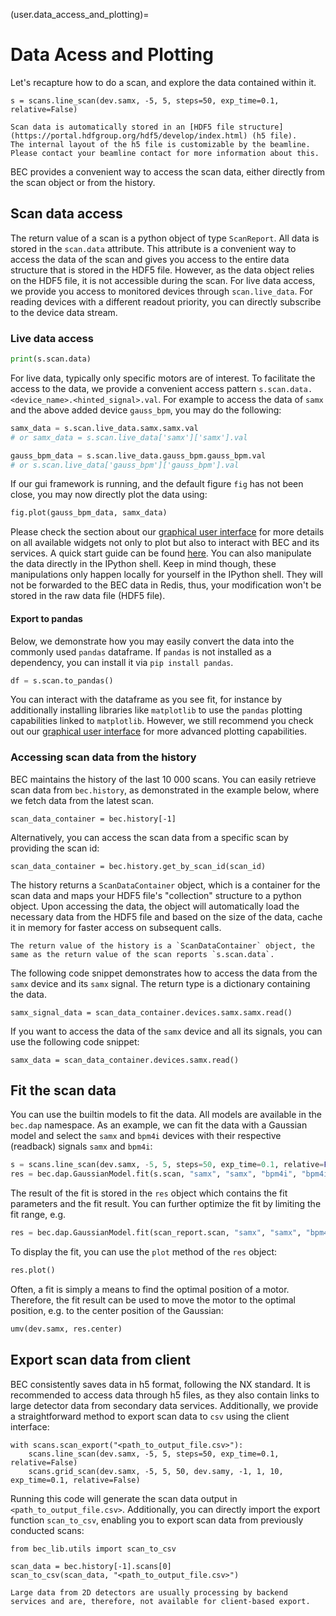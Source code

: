 (user.data_access_and_plotting)= 
# Data Acess and Plotting

Let's recapture how to do a scan, and explore the data contained within it. 

```ipython
s = scans.line_scan(dev.samx, -5, 5, steps=50, exp_time=0.1, relative=False)
```

```{note}
Scan data is automatically stored in an [HDF5 file structure](https://portal.hdfgroup.org/hdf5/develop/index.html) (h5 file). 
The internal layout of the h5 file is customizable by the beamline.
Please contact your beamline contact for more information about this.
```

BEC provides a convenient way to access the scan data, either directly from the scan object or from the history.

## Scan data access

The return value of a scan is a python object of type `ScanReport`. All data is stored in the `scan.data` attribute. This attribute is a convenient way to access the data of the scan and gives you access to the entire data structure that is stored in the HDF5 file.
However, as the data object relies on the HDF5 file, it is not accessible during the scan. For live data access, we provide you access to monitored devices through `scan.live_data`. For reading devices with a different readout priority, you can directly subscribe to the device data stream. 

### Live data access
```python
print(s.scan.data) 
```
For live data, typically only specific motors are of interest. To facilitate the access to the data, we provide a convenient access pattern `s.scan.data.<device_name>.<hinted_signal>.val`.
For example to access the data of `samx` and the above added device `gauss_bpm`, you may do the following:
```python
samx_data = s.scan.live_data.samx.samx.val 
# or samx_data = s.scan.live_data['samx']['samx'].val

gauss_bpm_data = s.scan.live_data.gauss_bpm.gauss_bpm.val 
# or s.scan.live_data['gauss_bpm']['gauss_bpm'].val
```
If our gui framework is running, and the default figure `fig` has not been close, you may now directly plot the data using:
``` python
fig.plot(gauss_bpm_data, samx_data)
```
Please check the section about our [graphical user interface](#user.graphical_user_interface) for more details on all available widgets not only to plot but also to interact with BEC and its services. A quick start guide can be found [here](https://bec.readthedocs.io/projects/bec-widgets/en/latest/user/getting_started/quick_start.html). You can also manipulate the data directly in the IPython shell.
Keep in mind though, these manipulations only happen locally for yourself in the IPython shell. 
They will not be forwarded to the BEC data in Redis, thus, your modification won't be stored in the raw data file (HDF5 file).

#### Export to pandas
Below, we demonstrate how you may easily convert the data into the commonly used `pandas` dataframe. 
If `pandas` is not installed as a dependency, you can install it via `pip install pandas`.
```python
df = s.scan.to_pandas()
```
You can interact with the dataframe as you see fit, for instance by additionally installing libraries like `matplotlib` to use the `pandas` plotting capabilities linked to `matplotlib`.
However, we still recommend you check out our [graphical user interface](#user.graphical_user_interface) for more advanced plotting capabilities.

### Accessing scan data from the history
BEC maintains the history of the last 10 000 scans. You can easily retrieve scan data from `bec.history`, as demonstrated in the example below, where we fetch data from the latest scan. 
```ipython
scan_data_container = bec.history[-1]
```

Alternatively, you can access the scan data from a specific scan by providing the scan id:
```ipython
scan_data_container = bec.history.get_by_scan_id(scan_id)
```

The history returns a `ScanDataContainer` object, which is a container for the scan data and maps your HDF5 file's "collection" structure to a python object. Upon accessing the data, the object will automatically load the necessary data from the HDF5 file and based on the size of the data, cache it in memory for faster access on subsequent calls.

```{note}
The return value of the history is a `ScanDataContainer` object, the same as the return value of the scan reports `s.scan.data`.
```

The following code snippet demonstrates how to access the data from the `samx` device and its `samx` signal. The return type is a dictionary containing the data.

```ipython
samx_signal_data = scan_data_container.devices.samx.samx.read()
```

If you want to access the data of the `samx` device and all its signals, you can use the following code snippet:

```ipython
samx_data = scan_data_container.devices.samx.read()
```

## Fit the scan data
You can use the builtin models to fit the data. All models are available in the `bec.dap` namespace. As an example, we can fit the data with a Gaussian model and select the `samx` and `bpm4i` devices with their respective (readback) signals `samx` and `bpm4i`:
```python
s = scans.line_scan(dev.samx, -5, 5, steps=50, exp_time=0.1, relative=False)
res = bec.dap.GaussianModel.fit(s.scan, "samx", "samx", "bpm4i", "bpm4i")
```
The result of the fit is stored in the `res` object which contains the fit parameters and the fit result.
You can further optimize the fit by limiting the fit range, e.g. 
```python
res = bec.dap.GaussianModel.fit(scan_report.scan, "samx", "samx", "bpm4i", "bpm4i", x_min=-2, x_max=2)
```

To display the fit, you can use the `plot` method of the `res` object:
```python
res.plot()
```

Often, a fit is simply a means to find the optimal position of a motor. Therefore, the fit result can be used to move the motor to the optimal position, e.g. to the center position of the Gaussian:

```python
umv(dev.samx, res.center)
```


## Export scan data from client
BEC consistently saves data in h5 format, following the NX standard. 
It is recommended to access data through h5 files, as they also contain links to large detector data from secondary data services. 
Additionally, we provide a straightforward method to export scan data to `csv` using the client interface:

```ipython
with scans.scan_export("<path_to_output_file.csv>"):
    scans.line_scan(dev.samx, -5, 5, steps=50, exp_time=0.1, relative=False)
    scans.grid_scan(dev.samx, -5, 5, 50, dev.samy, -1, 1, 10, exp_time=0.1, relative=False)
```

Running this code will generate the scan data output in `<path_to_output_file.csv>`. 
Additionally, you can directly import the export function `scan_to_csv`, enabling you to export scan data from previously conducted scans:

``` ipython
from bec_lib.utils import scan_to_csv

scan_data = bec.history[-1].scans[0]
scan_to_csv(scan_data, "<path_to_output_file.csv>")
```

```{note}
Large data from 2D detectors are usually processing by backend services and are, therefore, not available for client-based export.
```